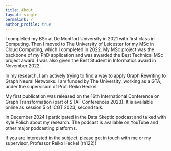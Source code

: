 ```yaml
---
title: About
layout: single
permalink: /
author_profile: true
---
```

I completed my BSc at De Montfort University in 2021 with first class in Computing. Then I moved to The University of Leicester for my MSc in Cloud Computing, which I completed in 2022. My MSc project was the backbone of my PhD application and was awarded the Best Technical MSc project award. I was also given the Best Student in Informatics award in November 2022.

In my research, I am actively trying to find a way to apply Graph Rewriting to Graph Neural Networks. I am funded by The University, working as a GTA, under the supervision of Prof. Reiko Heckel.

My first publication was released on the 16th International Conference on Graph Transformation (part of STAF Conferences 2023). It is available online as session 5 of ICGT 2023, second talk. 

In December 2024 I participated in the Data Skeptic podcast and talked with Kyle Polich about my research. The podcast is available on YouTube and other major podcasting platforms.

If you are interested in the subject, please get in touch with me or my supervisor, Professor Reiko Heckel (rh122)!
